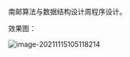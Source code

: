 南邮算法与数据结构设计周程序设计。

效果图：

![image-20211115105118214](https://typora-picture-host.oss-accelerate.aliyuncs.com/typora/20211115105118.png)